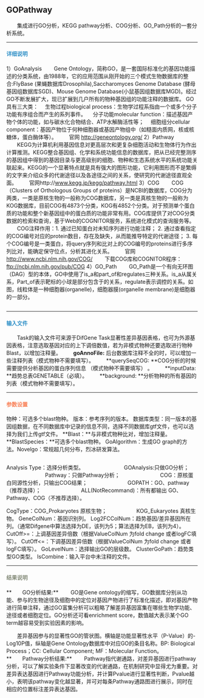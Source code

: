 ## GOPathway
　　集成进行GO分析，KEGG pathway分析、COG分析、GO_Path分析的一套分析系统。

***
#### **<span class="glyphicon glyphicon-tags" aria-hidden="true" style="color:#3090C7"></span></i><span style="color:#3090C7"> 详细说明**
1）GoAnalysis
　　Gene Ontology，简称GO，是一套国际标准化的基因功能描述的分类系统，由1988年，它的应用范围从刚开始的三个模式生物数据库的整合:FlyBase (果蝇数据库Drosophila),Saccharomyces Genome Database (酵母基因组数据库SGD)、Mouse Genome Database(小鼠基因组数据库MGD)。经过GO不断发展扩大，现已扩展到几户所有的物种基因组的功能注释的数据库。
GO具有三大类：
　生物过程biological process：生物学过程系指由一个或多个分子功能有序组合而产生的系列事件。
　分子功能molecular function：描述基因产物个体的功能，如与碳水化合物结合、ATP水解酶活性等；
　细胞组分cellular component：基因产物位于何种细胞器或基因产物组中（如糙面内质网，核或核糖体，蛋白酶体等）。 
　　官网 http://geneontology.org/
2）Pathway
　　KEGG为计算机利用基因信息对更高层次和更复杂细胞活动和生物体行为作出计算推测。KEGG整合基因组、化学和系统功能信息的数据库，把从已经完整测序的基因组中得到的基因目录与更高级别的细胞、物种和生态系统水平的系统功能关联起来。KEGG的一个显著特点就是具有强大的图形功能，它利用图形而不是繁缛的文字来介绍众多的代谢途径以及各途径之间的关系，使研究的代谢途径直观全面。
　　官网http://www.kegg.jp/kegg/pathway.html
3）COG
　　COG（Clusters of Orthologous Groups of proteins）是NCBI的数据库，COG分为两类，一类是原核生物的一般称为COG数据库，另一类是真核生物的一般称为KOG数据库，目前COG有4873个分类，KOG有4852个分类。对于预测单个蛋白质的功能和整个新基因组中的蛋白质的功能非常有用。COG库提供了对COG分类数据的检索和查询，基于Web的COGNITOR服务，系统进化模式的查询服务等。
　　COG注释作用：1. 通过已知蛋白对未知序列进行功能注释； 2. 通过查看指定的COG编号对应的protein数目，存在及缺失，从而能推导特定的代谢途径； 3. 每个COG编号是一类蛋白，将query序列和比对上的COG编号的proteins进行多序列比对，能确定保守位点，分析其进化关系。
　　官网 http://www.ncbi.nlm.nih.gov/COG/
　　下载COG库和COGNITOR程序：ftp://ncbi.nlm.nih.gov/pub/COG
4）GO_Path
　　GO_Path是一个有向无环图（DAG）型的本体，GO中使用了is_a和part_of和regulates三种关系。is_a从属关系，Part_of表示靶标的小球是部分包含于的关系，regulate表示调控的关系。如图，线粒体是一种细胞器(organelle)，细胞器膜(organelle membrane)是细胞器的一部分。
 
<div style="text-align:center">
<img data-src="1.png" width="500px"  ></img></div>


***
#### **<i class="fa fa-dot-circle-o" aria-hidden="true" style="color:#3090C7"></i><span style="color:#3090C7"> 输入文件**
　　Task的输入文件可来源于DifGene Task显著性差异基因表格，也可为外源基因表格，注意选取基因对应的上下调倍数值，若为非模式物种还要选取进行物种Blast，以增加注释量。
　　**goAnnoFile:** 后台数据库注释不全的时，可以增加一些注释列表（模式物种不需要填写）。
　　**querySeqCOG: **COG分析的时候需要提供分析基因的蛋白序列信息 （模式物种不需要填写） 。
　　**inputData: **趋势总表GENETABLE（必填）。
　　**background: **分析物种的所有基因的列表（模式物种不需要填写）。
***
#### **<i class="fa fa-cog" aria-hidden="true" style="color:#F88158"></i> <span style="color:#F88158">参数设置**
<label id='species'>物种：</label>可选多个blast物种。
<label id='speciesVersion'>版本：</label>参考序列的版本。
<label id='dbType'>数据库类型：</label>同一版本的基因组数据，在不同数据库中记录的信息不同，选择不同数据库gtf文件，也可以选择为我们上传gtf文件。
**Blast：**与非模式物种比对，增加注释量。
**BlastSpecies：**可选多个blast物种。
<label id='goAlgorithm'>GoAlgorithm：</label>生成GO graph的方法。Novelgo：常规超几何分布，烈冰研发算法。
<div style="text-align:center">
<img data-src="2.png" width="350px" ></img>
</div>

<label id='analysisType'>Analysis Type：</label>选择分析类型。
　　　　　　 　GOAnalysis:只做GO分析；
　　　　　　 　Pathway：只做Pathway分析；
　　　　　　 　COG：原核蛋白同源性分析，只输出COG结果；
　　　　　 　　GOPATH：GO、pathway（推荐选择）；
　　　　　　　 ALL(NotRecommand)：所有都输出 GO、Pathway、COG（不推荐选择）。

<label id='cogType'>CogType：</label>COG_Prokaryotes 原核生物；
　　　　　  KOG_Eukaryotes  真核生物。
<label id='acclDColNum'>GeneColNum：</label>基因识别列。
<label id='valueColNum'>Log2FCColNum：</label>趋势基因/差异基因所在列。（通常Difgene中算法选择为DE，该列为5；算法选择为EB，该列为4）。
<label id='upValue'>CutOff>=：</label>上调基因差异倍数（根据ValueColNum 为fold change 或者logFC填写）。
<label id='downValue'>CutOff<=：</label>下调基因差异倍数（根据ValueColNum 为fold change 或者logFC填写）。
<label id='goLevelNum'>GoLevelNum：</label>选择输出GO的层级数。
<label id='clusterGoPath'>ClusterGoPath：</label>趋势类型GO类型。
<label id='isCombine'>IsCombine：</label>输入平台中未注释的文件。
　
***
#### **<i class="fa fa-file-text" aria-hidden="true" style="color:#848b79"></i><span style="color:#848b79"> 结果说明**
**　　GO分析结果:**
　　GO是Gene ontology的缩写，GO数据库分别从功能、参与的生物途径及细胞中的定位对基因产物进行了标准化描述，即对基因产物进行简单注释，通过GO富集分析可以粗略了解差异基因富集在哪些生物学功能、途径或者细胞定位。GO分析还可看enrichment score，数值越大表示某个GO term越容易受到实验因素的影响。
<div style="text-align:center">
<img data-src="3.png" width="500px" ></img>
</div>
　　差异基因参与的显著性GO的管状图。横轴是功能显著性水平（P-Value）的-Log10P值，纵轴是Gene Ontology数据库中对应GO的条目名称。BP: Biological Process；CC: Cellular Component; MF：Molecular Function。
<div style="text-align:center">
<img data-src="4.png" width="500px" ></img>
</div>
**　　Pathway分析结果:**
　　Pathway指代谢通路，对差异基因进行pathway分析，可以了解实验条件下显著改变的代谢通路，在机制研究中显得尤为重要。对差异表达基因进行Pathway功能分析，并计算Pvalue进行显著性判断，Pvalue越小，表明该pathway变化越显著，并可对每条Pathway通路图进行展示，同时在相应的位置标注差异表达基因。
<div style="text-align:center">
<img data-src="5.png" width="550px"  ></img>
</div>
<div style="text-align:center">
<img data-src="6.png" width="550px" ></img>
</div>

